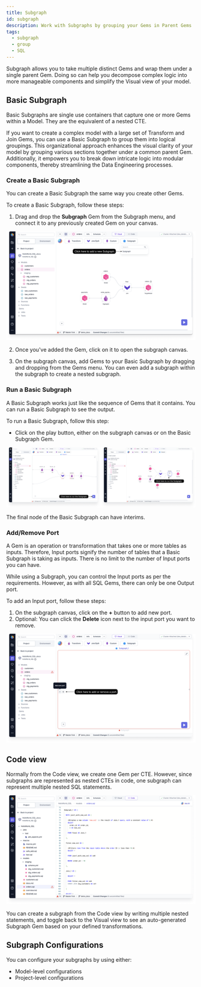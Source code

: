 ```yaml
---
title: Subgraph
id: subgraph
description: Work with Subgraphs by grouping your Gems in Parent Gems
tags:
  - subgraph
  - group
  - SQL
---
```


Subgraph allows you to take multiple distinct Gems and wrap them under a single parent Gem. Doing so can help you decompose complex logic into more manageable components and simplify the Visual view of your model.

## Basic Subgraph

Basic Subgraphs are single use containers that capture one or more Gems within a Model. They are the equivalent of a nested CTE.

If you want to create a complex model with a large set of Transform and Join Gems, you can use a Basic Subgraph to group them into logical groupings. This organizational approach enhances the visual clarity of your model by grouping various sections together under a common parent Gem. Additionally, it empowers you to break down intricate logic into modular components, thereby streamlining the Data Engineering processes.

### Create a Basic Subgraph

You can create a Basic Subgraph the same way you create other Gems.

To create a Basic Subgraph, follow these steps:

1. Drag and drop the **Subgraph** Gem from the Subgraph menu, and connect it to any previously created Gem on your canvas.

![create_basic_subgraph](img/create-subgraph.png)

2. Once you've added the Gem, click on it to open the subgraph canvas.

3. On the subgraph canvas, add Gems to your Basic Subgraph by dragging and dropping from the Gems menu. You can even add a subgraph within the subgraph to create a nested subgraph.

### Run a Basic Subgraph

A Basic Subgraph works just like the sequence of Gems that it contains. You can run a Basic Subgraph to see the output.

To run a Basic Subgraph, follow this step:

- Click on the play button, either on the subgraph canvas or on the Basic Subgraph Gem.

![run_basic_subgraph](img/run-subgraph.png)

The final node of the Basic Subgraph can have interims.

### Add/Remove Port

A Gem is an operation or transformation that takes one or more tables as inputs. Therefore, Input ports signify the number of tables that a Basic Subgraph is taking as inputs. There is no limit to the number of Input ports you can have.

While using a Subgraph, you can control the Input ports as per the requirements. However, as with all SQL Gems, there can only be one Output port.

To add an Input port, follow these steps:

1. On the subgraph canvas, click on the **+** button to add new port.
2. Optional: You can click the **Delete** icon next to the input port you want to remove.

![add_remove_port](img/add-remove-subgraph-port.png)

## Code view

Normally from the Code view, we create one Gem per CTE. However, since subgraphs are represented as nested CTEs in code, one subgraph can represent multiple nested SQL statements.

![subgraph_code_view](img/subgraph-code-view.png)

You can create a subgraph from the Code view by writing multiple nested statements, and toggle back to the Visual view to see an auto-generated Subgraph Gem based on your defined transformations.

## Subgraph Configurations

You can configure your subgraphs by using either:

- Model-level configurations
- Project-level configurations
